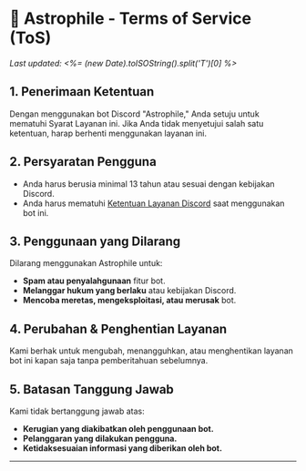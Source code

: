 # 🌌 Astrophile - Terms of Service (ToS)

_Last updated: <%= (new Date).toISOString().split('T')[0] %>_

## 1. Penerimaan Ketentuan

Dengan menggunakan bot Discord "Astrophile," Anda setuju untuk mematuhi Syarat Layanan ini. Jika Anda tidak menyetujui salah satu ketentuan, harap berhenti menggunakan layanan ini.

## 2. Persyaratan Pengguna

- Anda harus berusia minimal 13 tahun atau sesuai dengan kebijakan Discord.
- Anda harus mematuhi [Ketentuan Layanan Discord](https://discord.com/terms) saat menggunakan bot ini.

## 3. Penggunaan yang Dilarang

Dilarang menggunakan Astrophile untuk:

- **Spam atau penyalahgunaan** fitur bot.
- **Melanggar hukum yang berlaku** atau kebijakan Discord.
- **Mencoba meretas, mengeksploitasi, atau merusak** bot.

## 4. Perubahan & Penghentian Layanan

Kami berhak untuk mengubah, menangguhkan, atau menghentikan layanan bot ini kapan saja tanpa pemberitahuan sebelumnya.

## 5. Batasan Tanggung Jawab

Kami tidak bertanggung jawab atas:

- **Kerugian yang diakibatkan oleh penggunaan bot.**
- **Pelanggaran yang dilakukan pengguna.**
- **Ketidaksesuaian informasi yang diberikan oleh bot.**

---
